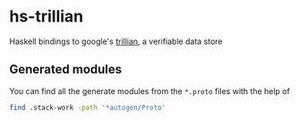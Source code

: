 # hs-trillian

Haskell bindings to google's [trillian](https://github.com/google/trillian), a verifiable data store

## Generated modules
You can find all the generate modules from the `*.proto` files with the help of 

```bash
find .stack-work -path '*autogen/Proto'
```
